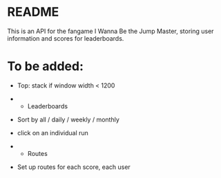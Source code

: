 # README

This is an API for the fangame I Wanna Be the Jump Master, storing user information and scores for leaderboards.

# To be added:

* Top: stack if window width < 1200

* * Leaderboards
* Sort by all / daily / weekly / monthly
* click on an individual run

* * Routes
* Set up routes for each score, each user
